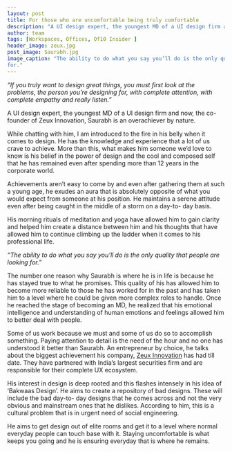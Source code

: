 ```yaml
---
layout: post
title: For those who are uncomfortable being truly comfortable
description: "A UI design expert, the youngest MD of a UI design firm and now, the co-founder of Zeux Innovation sitting out of Of10"
author: team
tags: [Workspaces, Offices, Of10 Insider ]
header_image: zeux.jpg
post_image: Saurabh.jpg
image_caption: "The ability to do what you say you’ll do is the only quality that people are looking
for."
---
```


*“If you truly want to design great things, you must first look at the problems, the
person you’re designing for, with complete attention, with complete empathy and
really listen.”*

A UI design expert, the youngest MD of a UI design firm and now, the co-founder of
Zeux Innovation, Saurabh is an overachiever by nature.

While chatting with him, I am introduced to the fire in his belly when it comes to
design. He has the knowledge and experience that a lot of us crave to achieve. More
than this, what makes him someone we’d love to know is his belief in the power of
design and the cool and composed self that he has remained even after spending more
than 12 years in the corporate world.

Achievements aren’t easy to come by and even after gathering them at such a young
age, he exudes an aura that is absolutely opposite of what you would expect from
someone at his position. He maintains a serene attitude even after being caught in the
middle of a storm on a day-to- day basis.

His morning rituals of meditation and yoga have allowed him to gain clarity and
helped him create a distance between him and his thoughts that have allowed him to
continue climbing up the ladder when it comes to his professional life.

*“The ability to do what you say you’ll do is the only quality that people are looking
for.”*

The number one reason why Saurabh is where he is in life is because he has stayed
true to what he promises. This quality of his has allowed him to become more reliable
to those he has worked for in the past and has taken him to a level where he could be
given more complex roles to handle. Once he reached the stage of becoming an MD,
he realized that his emotional intelligence and understanding of human emotions and
feelings allowed him to better deal with people.

Some of us work because we must and some of us do so to accomplish something.
Paying attention to detail is the need of the hour and no one has understood it better
than Saurabh. An entrepreneur by choice, he talks about the biggest achievement his
company, [Zeux Innovation](http://www.zeuxinnovation.com) has had till date. They have partnered with India’s largest
securities firm and are responsible for their complete UX ecosystem.

His interest in design is deep rooted and this flashes intensely in his idea of ‘Bakwaas
Design’. He aims to create a repository of bad designs. These will include the bad
day-to- day designs that he comes across and not the very obvious and mainstream
ones that he dislikes. According to him, this is a cultural problem that is in urgent
need of social engineering.

He aims to get design out of elite rooms and get it to a level where normal everyday
people can touch base with it. Staying uncomfortable is what keeps you going and he
is ensuring everyday that is where he remains.
